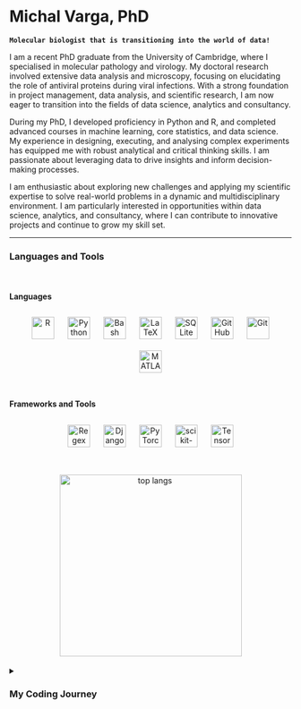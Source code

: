 <!--
Here are some ideas to get you started:

- 🔭 I’m currently working on ...
- 🌱 I’m currently learning ...
- 👯 I’m looking to collaborate on ...
- 🤔 I’m looking for help with ...
- 💬 Ask me about ...
- 📫 How to reach me: ...
- 😄 Pronouns: ...
- ⚡ Fun fact: ...

Github Profile Generator
https://gprm.itsvg.in/ 

-->

# Michal Varga, PhD

**`Molecular biologist that is transitioning into the world of data!`**

I am a recent PhD graduate from the University of Cambridge, where I specialised in molecular pathology and virology. My doctoral research involved extensive data analysis and microscopy, focusing on elucidating the role of antiviral proteins during viral infections. With a strong foundation in project management, data analysis, and scientific research, I am now eager to transition into the fields of data science, analytics and consultancy.

During my PhD, I developed proficiency in Python and R, and completed advanced courses in machine learning, core statistics, and data science. My experience in designing, executing, and analysing complex experiments has equipped me with robust analytical and critical thinking skills. I am passionate about leveraging data to drive insights and inform decision-making processes.

I am enthusiastic about exploring new challenges and applying my scientific expertise to solve real-world problems in a dynamic and multidisciplinary environment. I am particularly interested in opportunities within data science, analytics, and consultancy, where I can contribute to innovative projects and continue to grow my skill set.

<!--
Summary paragraph about me
-->

---


### Languages and Tools

<br/>

#### Languages
<div align="center">
    <img src="https://skillicons.dev/icons?i=r" alt="R" title="R" width="40px" style="padding: 10px;" />
    <img src="https://skillicons.dev/icons?i=python" alt="Python" title="Python" width="40px" style="padding: 10px;" />
    <img src="https://skillicons.dev/icons?i=bash" alt="Bash" title="Bash" width="40px" style="padding: 10px;" />
    <img src="https://skillicons.dev/icons?i=latex" alt="LaTeX" title="LaTeX" width="40px" style="padding: 10px;" />
    <img src="https://skillicons.dev/icons?i=sqlite" alt="SQLite" title="SQLite" width="40px" style="padding: 10px;" />
    <img src="https://skillicons.dev/icons?i=github" alt="GitHub" title="GitHub" width="40px" style="padding: 10px;" />
    <img src="https://skillicons.dev/icons?i=git" alt="Git" title="Git" width="40px" style="padding: 10px;" />
    <img src="https://skillicons.dev/icons?i=matlab" alt="MATLAB" title="MATLAB" width="40px" style="padding: 10px;" />
</div>

<br>

#### Frameworks and Tools
<div align="center">
    <img src="https://skillicons.dev/icons?i=regex" alt="Regex" title="Regex" width="40px" style="padding: 10px;" />
    <img src="https://skillicons.dev/icons?i=django" alt="Django" title="Django" width="40px" style="padding: 10px;" />
    <img src="https://skillicons.dev/icons?i=pytorch" alt="PyTorch" title="PyTorch" width="40px" style="padding: 10px;" />
    <img src="https://skillicons.dev/icons?i=sklearn" alt="scikit-learn" title="scikit-learn" width="40px" style="padding: 10px;" />
    <img src="https://skillicons.dev/icons?i=tensorflow" alt="TensorFlow" title="TensorFlow" width="40px" style="padding: 10px;" />
</div>

<!--
<br/>
<div align="center">
    <img src="https://skillicons.dev/icons?i=r,python,bash,latex,sqlite,github,git,matlab" />
</div>

<br>

<div align="center">
    <img src="https://skillicons.dev/icons?i=regex,django,pytorch,sklearn,tensorflow" />
</div>
-->

#

<div align=center>
  <img width=325 align="center" src="https://github-readme-stats.vercel.app/api/top-langs/?username=MisokralPanovic&hide=React&langs_count=18&layout=compact&theme=react&border_radius=10&size_weight=0.5&count_weight=0.5&exclude_repo=Obsidian" alt="top langs" />
</div>

<br>

<details>
 <summary><h3>My Coding Journey</h3></summary>
   I learned everything during my PhD in molecular virology (from Unversity of Cambridge), but I am still figuring things out. Working on my data science and data analytics portfolio now.
</details>

<!--
From the guy

I started my coding journey as a naive computer science student with a passion to learn everything I could about this programming world - code, unix, linux, theory. And all the while, teaching myself iOS development with a dream to build my own app, but that soon got overshadowed by my desire to excel in Java. A desire that landed me a full-stack software engineering job upon graduation. However, I had another desire I had been pursuing throughout this time - YouTube content creation. I eventually ended up quitting my software engineering job to pursue YouTube full-time, and that has been my focus ever since. But there's something that's always bothered me about my journey - abandoning my dream of building my own app to pursue the safe route, a job. Now I've already taken the leap away from that safety net into this uncomfortable, unexplored world that it being a creator. And it worked out, but again, it became comfortable. It's easier to create a video than go out on a ledge and build my own product. I do have to eat, at the end of the day, but I think it's time. It's time to get uncomfortable again. I have a burning desire to get back on the horse, and fulfill that dream younger me had of building my own app, my own product. And in order to do that, I'll be implmementing a few measures to streamline my YouTube content to focus more time on fulfilling that dream - a dream that I'll be ready to tackle in 2023 due to the measure I'm putting in place now until the end of 2022. Don't wait up, because I'm coming.
-->
